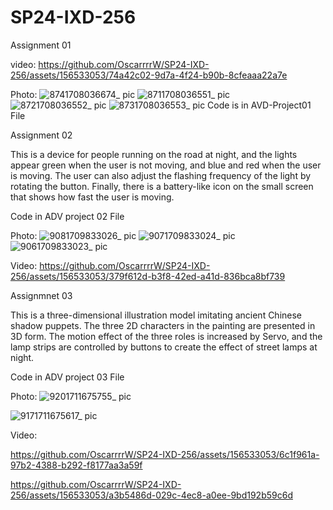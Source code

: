 # SP24-IXD-256
Assignment 01

video:
https://github.com/OscarrrrW/SP24-IXD-256/assets/156533053/74a42c02-9d7a-4f24-b90b-8cfeaaa22a7e

Photo:
![8741708036674_ pic](https://github.com/OscarrrrW/SP24-IXD-256/assets/156533053/af45560d-4072-4139-9ff1-ad5a1c059a50)
![8711708036551_ pic](https://github.com/OscarrrrW/SP24-IXD-256/assets/156533053/98ec68df-6cd4-4958-822d-7769b47b94c1)
![8721708036552_ pic](https://github.com/OscarrrrW/SP24-IXD-256/assets/156533053/06cf404f-ce45-40dc-b5d2-f998ad2cae44)
![8731708036553_ pic](https://github.com/OscarrrrW/SP24-IXD-256/assets/156533053/17f7c4a9-9934-4101-be03-f8b6fc6187a0)
Code is in AVD-Project01 File

Assignment 02

This is a device for people running on the road at night, and the lights appear green when the user is not moving, and blue and red when the user is moving. The user can also adjust the flashing frequency of the light by rotating the button. Finally, there is a battery-like icon on the small screen that shows how fast the user is moving.

Code in ADV project 02 File

Photo: 
![9081709833026_ pic](https://github.com/OscarrrrW/SP24-IXD-256/assets/156533053/0c7787fb-ab22-41ca-9181-d81f2afac79c)
![9071709833024_ pic](https://github.com/OscarrrrW/SP24-IXD-256/assets/156533053/fa0f1e64-833c-49e3-8717-82e44af1a559)
![9061709833023_ pic](https://github.com/OscarrrrW/SP24-IXD-256/assets/156533053/443890cc-702c-44b1-a4db-962a658427a3)

Video:
https://github.com/OscarrrrW/SP24-IXD-256/assets/156533053/379f612d-b3f8-42ed-a41d-836bca8bf739

Assignmnet 03

This is a three-dimensional illustration model imitating ancient Chinese shadow puppets. The three 2D characters in the painting are presented in 3D form. The motion effect of the three roles is increased by Servo, and the lamp strips are controlled by buttons to create the effect of street lamps at night.

Code in ADV project 03 File

Photo:
![9201711675755_ pic](https://github.com/OscarrrrW/SP24-IXD-256/assets/156533053/8549e8fb-a0d5-4347-b51e-58c481f3b20d)

![9171711675617_ pic](https://github.com/OscarrrrW/SP24-IXD-256/assets/156533053/ec315087-dbe6-46a5-8808-f527376b5d88)

Video:



https://github.com/OscarrrrW/SP24-IXD-256/assets/156533053/6c1f961a-97b2-4388-b292-f8177aa3a59f


https://github.com/OscarrrrW/SP24-IXD-256/assets/156533053/a3b5486d-029c-4ec8-a0ee-9bd192b59c6d


